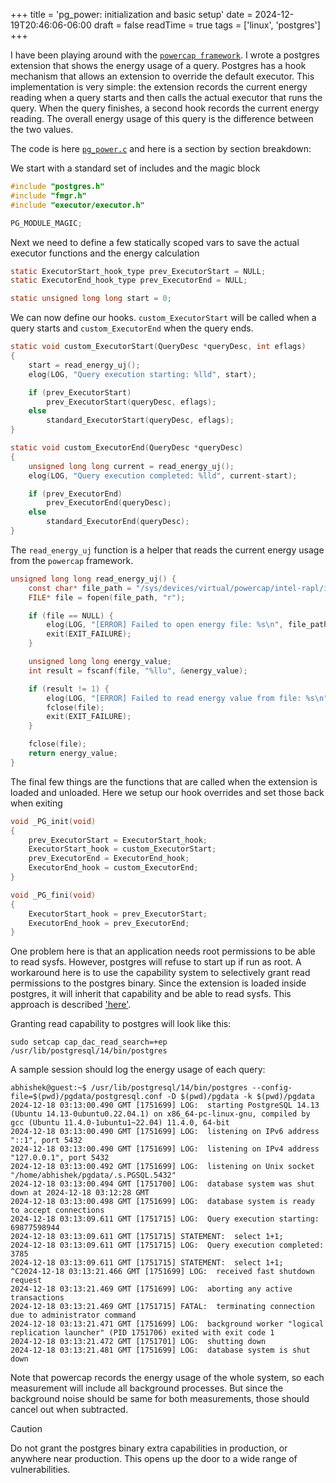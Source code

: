 +++
title = 'pg_power: initialization and basic setup'
date = 2024-12-19T20:46:06-06:00
draft = false
readTime = true
tags = ['linux', 'postgres']
+++

I have been playing around with the [`powercap framework`](https://www.kernel.org/doc/html/next/power/powercap/powercap.html). I wrote
a postgres extension that shows the energy usage of a query. Postgres has a hook mechanism that allows an extension
to override the default executor. This implementation is very simple: the extension records the current energy reading when a query starts
and then calls the actual executor that runs the query. When the query finishes, a second hook records the current energy reading. The overall
energy usage of this query is the difference between the two values.

The code is here [`pg_power.c`](https://github.com/achanda/pg_power/blob/829480ee2103e117e941e8f0cfd94ac6547d786e/pg_power.c) and here is a
section by section breakdown:

We start with a standard set of includes and the magic block

```C
#include "postgres.h"
#include "fmgr.h"
#include "executor/executor.h"

PG_MODULE_MAGIC;
```

Next we need to define a few statically scoped vars to save the actual executor functions and the energy calculation

```C
static ExecutorStart_hook_type prev_ExecutorStart = NULL;
static ExecutorEnd_hook_type prev_ExecutorEnd = NULL;

static unsigned long long start = 0;
```

We can now define our hooks. `custom_ExecutorStart` will be called when a query starts and `custom_ExecutorEnd` when the query ends.

```C
static void custom_ExecutorStart(QueryDesc *queryDesc, int eflags)
{
    start = read_energy_uj();
    elog(LOG, "Query execution starting: %lld", start);

    if (prev_ExecutorStart)
        prev_ExecutorStart(queryDesc, eflags);
    else
        standard_ExecutorStart(queryDesc, eflags);
}

static void custom_ExecutorEnd(QueryDesc *queryDesc)
{
    unsigned long long current = read_energy_uj();
    elog(LOG, "Query execution completed: %lld", current-start);

    if (prev_ExecutorEnd)
        prev_ExecutorEnd(queryDesc);
    else
        standard_ExecutorEnd(queryDesc);
}
```

The `read_energy_uj` function is a helper that reads the current energy usage from the `powercap` framework.

```C
unsigned long long read_energy_uj() {
    const char* file_path = "/sys/devices/virtual/powercap/intel-rapl/intel-rapl:0/energy_uj";
    FILE* file = fopen(file_path, "r");

    if (file == NULL) {
        elog(LOG, "[ERROR] Failed to open energy file: %s\n", file_path);
        exit(EXIT_FAILURE);
    }

    unsigned long long energy_value;
    int result = fscanf(file, "%llu", &energy_value);

    if (result != 1) {
        elog(LOG, "[ERROR] Failed to read energy value from file: %s\n", file_path);
        fclose(file);
        exit(EXIT_FAILURE);
    }

    fclose(file);
    return energy_value;
}
```

The final few things are the functions that are called when the extension is loaded and unloaded. Here we setup
our hook overrides and set those back when exiting

```C
void _PG_init(void)
{
    prev_ExecutorStart = ExecutorStart_hook;
    ExecutorStart_hook = custom_ExecutorStart;
    prev_ExecutorEnd = ExecutorEnd_hook;
    ExecutorEnd_hook = custom_ExecutorEnd;
}

void _PG_fini(void)
{
    ExecutorStart_hook = prev_ExecutorStart;
    ExecutorEnd_hook = prev_ExecutorEnd;
}
```

One problem here is that an application needs root permissions to be able to read sysfs. However, postgres will refuse
to start up if run as root. A workaround here is to use the capability system to selectively grant read permissions
to the postgres binary. Since the extension is loaded inside postgres, it will inherit that capability and be able to
read sysfs. This approach is described ['here'](https://achanda.dev/posts/til-read-file-without-root/).

Granting read capability to postgres will look like this:

```
sudo setcap cap_dac_read_search=+ep /usr/lib/postgresql/14/bin/postgres
```

A sample session should log the energy usage of each query:

```
abhishek@guest:~$ /usr/lib/postgresql/14/bin/postgres --config-file=$(pwd)/pgdata/postgresql.conf -D $(pwd)/pgdata -k $(pwd)/pgdata
2024-12-18 03:13:00.490 GMT [1751699] LOG:  starting PostgreSQL 14.13 (Ubuntu 14.13-0ubuntu0.22.04.1) on x86_64-pc-linux-gnu, compiled by gcc (Ubuntu 11.4.0-1ubuntu1~22.04) 11.4.0, 64-bit
2024-12-18 03:13:00.490 GMT [1751699] LOG:  listening on IPv6 address "::1", port 5432
2024-12-18 03:13:00.490 GMT [1751699] LOG:  listening on IPv4 address "127.0.0.1", port 5432
2024-12-18 03:13:00.492 GMT [1751699] LOG:  listening on Unix socket "/home/abhishek/pgdata/.s.PGSQL.5432"
2024-12-18 03:13:00.494 GMT [1751700] LOG:  database system was shut down at 2024-12-18 03:12:28 GMT
2024-12-18 03:13:00.498 GMT [1751699] LOG:  database system is ready to accept connections
2024-12-18 03:13:09.611 GMT [1751715] LOG:  Query execution starting: 69877598944
2024-12-18 03:13:09.611 GMT [1751715] STATEMENT:  select 1+1;
2024-12-18 03:13:09.611 GMT [1751715] LOG:  Query execution completed: 3785
2024-12-18 03:13:09.611 GMT [1751715] STATEMENT:  select 1+1;
^C2024-12-18 03:13:21.466 GMT [1751699] LOG:  received fast shutdown request
2024-12-18 03:13:21.469 GMT [1751699] LOG:  aborting any active transactions
2024-12-18 03:13:21.469 GMT [1751715] FATAL:  terminating connection due to administrator command
2024-12-18 03:13:21.471 GMT [1751699] LOG:  background worker "logical replication launcher" (PID 1751706) exited with exit code 1
2024-12-18 03:13:21.472 GMT [1751701] LOG:  shutting down
2024-12-18 03:13:21.481 GMT [1751699] LOG:  database system is shut down
```

Note that powercap records the energy usage of the whole system, so each measurement will include all background
processes. But since the background noise should be same for both measurements, those should cancel out when subtracted.

> [!CAUTION]
> Do not grant the postgres binary extra capabilities in production, or anywhere near production. This opens up the door
> to a wide range of vulnerabilities.
